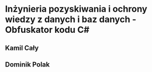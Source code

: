 # Inżynieria pozyskiwania i ochrony wiedzy z danych i baz danych - Obfuskator kodu C#
## Kamil Cały
## Dominik Polak
